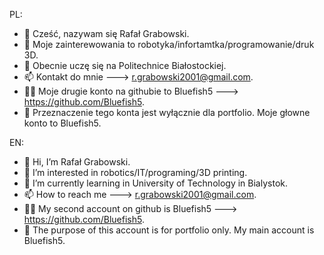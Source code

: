 PL:
- 👋 Cześć, nazywam się Rafał Grabowski.
- 👀 Moje zainterewowania to robotyka/infortamtka/programowanie/druk 3D.
- 🌱 Obecnie uczę się na Politechnice Białostockiej.
- 📫 Kontakt do mnie ---> r.grabowski2001@gmail.com.
- 🤹‍♂️ Moje drugie konto na githubie to Bluefish5 ---> https://github.com/Bluefish5.
- 🥶 Przeznaczenie tego konta jest wyłącznie dla portfolio. Moje głowne konto to Bluefish5. 

EN:
- 👋 Hi, I’m Rafał Grabowski.
- 👀 I’m interested in robotics/IT/programing/3D printing.
- 🌱 I’m currently learning in University of Technology in Bialystok.
- 📫 How to reach me ---> r.grabowski2001@gmail.com.
- 🤹‍♂️ My second account on github is Bluefish5 ---> https://github.com/Bluefish5.
- 🥶 The purpose of this account is for portfolio only. My main account is Bluefish5.

